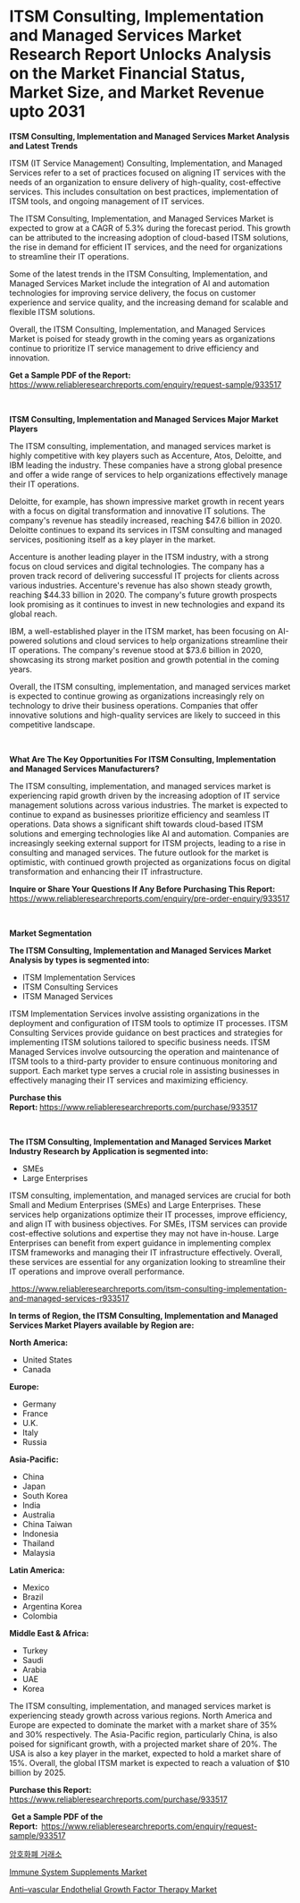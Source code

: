<p><h1>ITSM Consulting, Implementation and Managed Services Market Research Report Unlocks Analysis on the Market Financial Status, Market Size, and Market Revenue upto 2031</h1></p><p><strong>ITSM Consulting, Implementation and Managed Services Market Analysis and Latest Trends</strong></p>
<p><p>ITSM (IT Service Management) Consulting, Implementation, and Managed Services refer to a set of practices focused on aligning IT services with the needs of an organization to ensure delivery of high-quality, cost-effective services. This includes consultation on best practices, implementation of ITSM tools, and ongoing management of IT services.</p><p>The ITSM Consulting, Implementation, and Managed Services Market is expected to grow at a CAGR of 5.3% during the forecast period. This growth can be attributed to the increasing adoption of cloud-based ITSM solutions, the rise in demand for efficient IT services, and the need for organizations to streamline their IT operations. </p><p>Some of the latest trends in the ITSM Consulting, Implementation, and Managed Services Market include the integration of AI and automation technologies for improving service delivery, the focus on customer experience and service quality, and the increasing demand for scalable and flexible ITSM solutions.</p><p>Overall, the ITSM Consulting, Implementation, and Managed Services Market is poised for steady growth in the coming years as organizations continue to prioritize IT service management to drive efficiency and innovation.</p></p>
<p><strong>Get a Sample PDF of the Report:&nbsp;</strong> <a href="https://www.reliableresearchreports.com/enquiry/request-sample/933517">https://www.reliableresearchreports.com/enquiry/request-sample/933517</a></p>
<p>&nbsp;</p>
<p><strong>ITSM Consulting, Implementation and Managed Services Major Market Players</strong></p>
<p><p>The ITSM consulting, implementation, and managed services market is highly competitive with key players such as Accenture, Atos, Deloitte, and IBM leading the industry. These companies have a strong global presence and offer a wide range of services to help organizations effectively manage their IT operations.</p><p>Deloitte, for example, has shown impressive market growth in recent years with a focus on digital transformation and innovative IT solutions. The company's revenue has steadily increased, reaching $47.6 billion in 2020. Deloitte continues to expand its services in ITSM consulting and managed services, positioning itself as a key player in the market.</p><p>Accenture is another leading player in the ITSM industry, with a strong focus on cloud services and digital technologies. The company has a proven track record of delivering successful IT projects for clients across various industries. Accenture's revenue has also shown steady growth, reaching $44.33 billion in 2020. The company's future growth prospects look promising as it continues to invest in new technologies and expand its global reach.</p><p>IBM, a well-established player in the ITSM market, has been focusing on AI-powered solutions and cloud services to help organizations streamline their IT operations. The company's revenue stood at $73.6 billion in 2020, showcasing its strong market position and growth potential in the coming years.</p><p>Overall, the ITSM consulting, implementation, and managed services market is expected to continue growing as organizations increasingly rely on technology to drive their business operations. Companies that offer innovative solutions and high-quality services are likely to succeed in this competitive landscape.</p></p>
<p>&nbsp;</p>
<p><strong>What Are The Key Opportunities For ITSM Consulting, Implementation and Managed Services Manufacturers?</strong></p>
<p><p>The ITSM consulting, implementation, and managed services market is experiencing rapid growth driven by the increasing adoption of IT service management solutions across various industries. The market is expected to continue to expand as businesses prioritize efficiency and seamless IT operations. Data shows a significant shift towards cloud-based ITSM solutions and emerging technologies like AI and automation. Companies are increasingly seeking external support for ITSM projects, leading to a rise in consulting and managed services. The future outlook for the market is optimistic, with continued growth projected as organizations focus on digital transformation and enhancing their IT infrastructure.</p></p>
<p><strong>Inquire or Share Your Questions If Any Before Purchasing This Report:</strong> <a href="https://www.reliableresearchreports.com/enquiry/pre-order-enquiry/933517">https://www.reliableresearchreports.com/enquiry/pre-order-enquiry/933517</a></p>
<p>&nbsp;</p>
<p><strong>Market Segmentation</strong></p>
<p><strong>The ITSM Consulting, Implementation and Managed Services Market Analysis by types is segmented into:</strong></p>
<p><ul><li>ITSM Implementation Services</li><li>ITSM Consulting Services</li><li>ITSM Managed Services</li></ul></p>
<p><p>ITSM Implementation Services involve assisting organizations in the deployment and configuration of ITSM tools to optimize IT processes. ITSM Consulting Services provide guidance on best practices and strategies for implementing ITSM solutions tailored to specific business needs. ITSM Managed Services involve outsourcing the operation and maintenance of ITSM tools to a third-party provider to ensure continuous monitoring and support. Each market type serves a crucial role in assisting businesses in effectively managing their IT services and maximizing efficiency.</p></p>
<p><strong>Purchase this Report:&nbsp;</strong><a href="https://www.reliableresearchreports.com/purchase/933517">https://www.reliableresearchreports.com/purchase/933517</a></p>
<p>&nbsp;</p>
<p><strong>The ITSM Consulting, Implementation and Managed Services Market Industry Research by Application is segmented into:</strong></p>
<p><ul><li>SMEs</li><li>Large Enterprises</li></ul></p>
<p><p>ITSM consulting, implementation, and managed services are crucial for both Small and Medium Enterprises (SMEs) and Large Enterprises. These services help organizations optimize their IT processes, improve efficiency, and align IT with business objectives. For SMEs, ITSM services can provide cost-effective solutions and expertise they may not have in-house. Large Enterprises can benefit from expert guidance in implementing complex ITSM frameworks and managing their IT infrastructure effectively. Overall, these services are essential for any organization looking to streamline their IT operations and improve overall performance.</p></p>
<p><a href="https://www.reliableresearchreports.com/itsm-consulting-implementation-and-managed-services-r933517">&nbsp;https://www.reliableresearchreports.com/itsm-consulting-implementation-and-managed-services-r933517</a></p>
<p><strong>In terms of Region, the ITSM Consulting, Implementation and Managed Services Market Players available by Region are:</strong></p>
<p>
    <p> <strong> North America: </strong>
        <ul>
            <li>United States</li>
            <li>Canada</li>
        </ul>
        </p> 
    <p> <strong> Europe: </strong>
        <ul>
            <li>Germany</li>
            <li>France</li>
            <li>U.K.</li>
            <li>Italy</li>
            <li>Russia</li>
        </ul>
        </p> 
    <p> <strong> Asia-Pacific: </strong>
        <ul>
            <li>China</li>
            <li>Japan</li>
            <li>South Korea</li>
            <li>India</li>
            <li>Australia</li>
            <li>China Taiwan</li>
            <li>Indonesia</li>
            <li>Thailand</li>
            <li>Malaysia</li>
        </ul>
        </p> 
    <p> <strong> Latin America: </strong>
        <ul>
            <li>Mexico</li>
            <li>Brazil</li>
            <li>Argentina Korea</li>
            <li>Colombia</li>
        </ul>
        </p> 
    <p> <strong> Middle East & Africa: </strong>
        <ul>
            <li>Turkey</li>
            <li>Saudi</li>
            <li>Arabia</li>
            <li>UAE</li>
            <li>Korea</li>
        </ul>
    </p>
    </p>
<p><p>The ITSM consulting, implementation, and managed services market is experiencing steady growth across various regions. North America and Europe are expected to dominate the market with a market share of 35% and 30% respectively. The Asia-Pacific region, particularly China, is also poised for significant growth, with a projected market share of 20%. The USA is also a key player in the market, expected to hold a market share of 15%. Overall, the global ITSM market is expected to reach a valuation of $10 billion by 2025.</p></p>
<p><strong>Purchase this Report: </strong><a href="https://www.reliableresearchreports.com/purchase/933517">https://www.reliableresearchreports.com/purchase/933517</a></p>
<p>&nbsp;<strong>Get a Sample PDF of the Report:&nbsp;&nbsp;</strong><a href="https://www.reliableresearchreports.com/enquiry/request-sample/933517">https://www.reliableresearchreports.com/enquiry/request-sample/933517</a></p>
<p><strong></strong></p>
<p><p><a href="https://github.com/vskv4779xr1/Market-Research-Report-List-2/blob/main/579661760079.md">암호화폐 거래소</a></p><p><a href="https://www.linkedin.com/pulse/immune-system-supplements-market-analysis-examines-its-scope-rcepc">Immune System Supplements Market</a></p><p><a href="https://www.linkedin.com/pulse/antindashvascular-endothelial-growth-factor-therapy-market-afqnc">Anti–vascular Endothelial Growth Factor Therapy Market</a></p></p>
